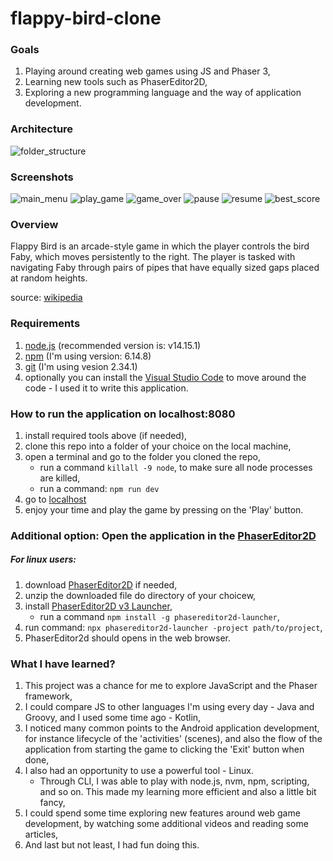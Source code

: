 ﻿# flappy-bird-clone

### Goals
1. Playing around creating web games using JS and Phaser 3,
2. Learning new tools such as PhaserEditor2D,
3. Exploring a new programming language and the way of application development.

### Architecture
![folder_structure](game-dev-with-phaser/assets/ps0project_folders_structure.png)

### Screenshots
![main_menu](game-dev-with-phaser/assets/ps1_main_menu.png)
![play_game](game-dev-with-phaser/assets/ps2_play_game.png)
![game_over](game-dev-with-phaser/assets/ps3_game_over.png)
![pause](game-dev-with-phaser/assets/ps4_pause.png)
![resume](game-dev-with-phaser/assets/ps5_resume.png)
![best_score](game-dev-with-phaser/assets/ps6_best_score.png)

### Overview
Flappy Bird is an arcade-style game in which the player controls the bird Faby, which moves persistently to the right. The player is tasked with navigating Faby through pairs of pipes that have equally sized gaps placed at random heights.

source: [wikipedia](https://en.wikipedia.org/wiki/Flappy_Bird#:~:text=Flappy%20Bird%20is%20an%20arcade,gaps%20placed%20at%20random%20heights.)


### Requirements

1. [node.js](https://nodejs.org/en) (recommended version is: v14.15.1)
2. [npm](https://www.npmjs.com/) (I'm using version: 6.14.8)
3. [git](https://git-scm.com/) (I'm using vesion 2.34.1)
4. optionally you can install the [Visual Studio Code](https://code.visualstudio.com/) to move around the code - I used it to write this application.

### How to run the application on localhost:8080

1. install required tools above (if needed), 
2. clone this repo into a folder of your choice on the local machine,
3. open a terminal and go to the folder you cloned the repo,
    - run a command `killall -9 node`, to make sure all node processes are killed,
    - run a command: `npm run dev`
4. go to [localhost](https://localhost:8080)
5. enjoy your time and play the game by pressing on the 'Play' button.

### Additional option: Open the application in the [PhaserEditor2D](https://phasereditor2d.com/downloads/)
##### For linux users:
1. download [PhaserEditor2D](https://phasereditor2d.com/downloads/) if needed,
2. unzip the downloaded file do directory of your choicew,
3. install [PhaserEditor2D v3 Launcher](https://www.npmjs.com/package/phasereditor2d-launcher),
    - run a command `npm install -g phasereditor2d-launcher`,
4. run command: `npx phasereditor2d-launcher -project path/to/project`,
5. PhaserEditor2d should opens in the web browser.

### What I have learned?
1. This project was a chance for me to explore JavaScript and the Phaser framework,
2. I could compare JS to other languages I'm using every day - Java and Groovy, and I used some time ago - Kotlin,
3. I noticed many common points to the Android application development, for instance lifecycle of the 'activities' (scenes), and also the flow of the application from starting the game to clicking the 'Exit' button when done,
4. I also had an opportunity to use a powerful tool - Linux. 
    - Through CLI, I was able to play with node.js, nvm, npm, scripting, and so on. This made my learning more efficient and also a little bit fancy,
5. I could spend some time exploring new features around web game development, by watching some additional videos and reading some articles, 
6. And last but not least, I had fun doing this.

